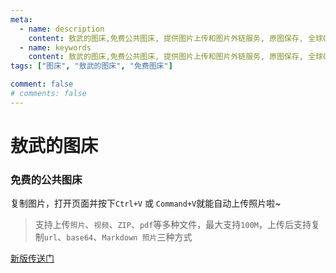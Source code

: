 ```yaml
---
meta:
  - name: description
    content: 敖武的图床,免费公共图床, 提供图片上传和图片外链服务, 原图保存, 全球CDN加速
  - name: keywords
    content: 敖武的图床,免费公共图床, 提供图片上传和图片外链服务, 原图保存, 全球CDN加速
tags: ["图床", "敖武的图床", "免费图床"]

comment: false
# comments: false
---
```


# 敖武的图床

### 免费的公共图床

复制图片，打开页面并按下`Ctrl+V` 或 `Command+V`就能自动上传照片啦~

> 支持上传`照片`、`视频`、`ZIP`、`pdf`等多种文件，最大支持`100M`，上传后支持复制`url`、`base64`、`Markdown 照片`三种方式

<p style=""><a href="https://playground.z.wiki/img-cloud/index.html">新版传送门</a></p>

<ImgUploader />

